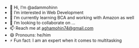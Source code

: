 - 👋 Hi, I’m @adammohinn
- 👀 I’m interested in Web Development
- 🌱 I’m currently learning BCA and working with Amazon as well
- 💞️ I’m looking to collaborate on ...
- 📫 Reach me at aghamohin74@gmail.com
- 😄 Pronouns: he/him
- ⚡ Fun fact: I am an expert when it comes to multitasking

<!---
adammohinn/adammohinn is a ✨ special ✨ repository because its `README.md` (this file) appears on your GitHub profile.
You can click the Preview link to take a look at your changes.
--->
